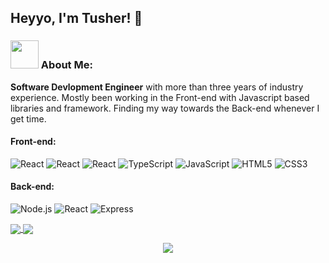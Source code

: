 ## Heyyo, I'm Tusher! 👋 

### <img src="https://github.com/TheDudeThatCode/TheDudeThatCode/blob/master/Assets/Developer.gif" width="45px"> About Me:
**Software Devlopment Engineer** with more than three years of industry experience. Mostly been working in the Front-end with Javascript based libraries and framework. Finding my way towards the Back-end whenever I get time. 
</br>

#### Front-end: 
![React](https://img.shields.io/badge/-React-000?style=flat-circle&logo=react)
![React](https://img.shields.io/badge/-React/Native-000?style=flat-circle&logo=react)
![React](https://img.shields.io/badge/-GraphQL-000?style=flat-circle&logo=graphql)
![TypeScript](https://img.shields.io/badge/-TypeScript-000?style=flat-circle&logo=typeScript)
![JavaScript](https://img.shields.io/badge/-JavaScript-000?style=flat-circle&logo=javascript)
![HTML5](https://img.shields.io/badge/-HTML5-000?style=flat-circle&logo=html5)
![CSS3](https://img.shields.io/badge/-CSS3-000?style=flat-circle&logo=css3)


#### Back-end:
![Node.js](https://img.shields.io/badge/-Node.js-000?&logo=node.js)
![React](https://img.shields.io/badge/-AWS-000?style=flat-circle&logo=aws)
![Express](https://img.shields.io/badge/-Express-000?&logo=express)

 <a href="https://github.com/tusher-A/tusher-A">
  <img align="center" src="https://github-readme-stats.vercel.app/api/top-langs/?username=tusher-A&layout=compact&theme=github_dark&hide_border=true" />
 </a>
 <a href="https://github.com/tusher-A/tusher-A">
  <img align="center" src="https://github-readme-stats.vercel.app/api?username=tusher-A&count_private=true&show_icons=true&hide=issues,contribs&theme=github_dark&hide_border=true&hide_title=true&include_all_commits=true" />
 </a>
  


<p align="center">
  <img src ="http://github-readme-streak-stats.herokuapp.com?user=tusher-A&theme=github-dark&hide_border=true&date_format=M%20j%5B%2C%20Y%5D">
</p>



<!--
**tusher-A/tusher-A** is a ✨ _special_ ✨ repository because its `README.md` (this file) appears on your GitHub profile.

Here are some ideas to get you started:

- 🔭 I’m currently working on ...
- 🌱 I’m currently learning ...
- 👯 I’m looking to collaborate on ...
- 🤔 I’m looking for help with ...
- 💬 Ask me about ...
- 📫 How to reach me: ...
- 😄 Pronouns: ...
- ⚡ Fun fact: ...
-->
